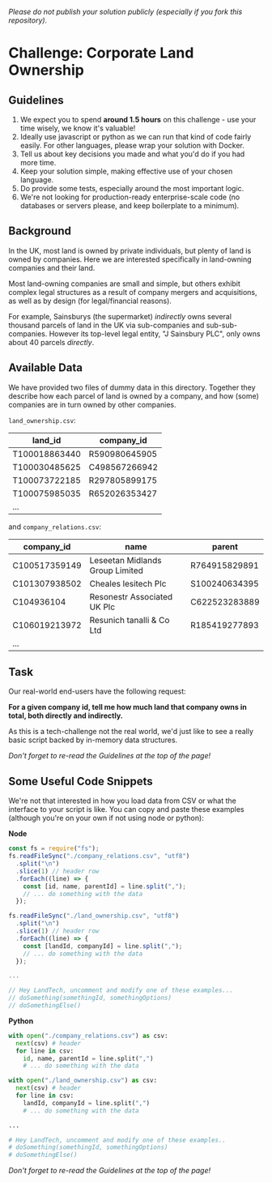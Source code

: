 _Please do not publish your solution publicly (especially if you fork this repository)._

# Challenge: Corporate Land Ownership

## Guidelines

1. We expect you to spend **around 1.5 hours** on this challenge - use your time wisely, we know it's valuable!
2. Ideally use javascript or python as we can run that kind of code fairly easily. For other languages, please wrap your solution with Docker.
3. Tell us about key decisions you made and what you'd do if you had more time.
4. Keep your solution simple, making effective use of your chosen language.
5. Do provide some tests, especially around the most important logic.
6. We're not looking for production-ready enterprise-scale code (no databases or servers please, and keep boilerplate to a minimum).

## Background

In the UK, most land is owned by private individuals, but plenty of land is owned by companies. Here we are
interested specifically in land-owning companies and their land.

Most land-owning companies are small and simple, but others exhibit complex legal structures as a result of
company mergers and acquisitions, as well as by design (for legal/financial reasons).

For example, Sainsburys (the supermarket) _indirectly_ owns several thousand parcels of land in the UK via
sub-companies and sub-sub-companies. However its top-level legal entity, "J Sainsbury PLC", only owns about 40
parcels _directly_.

## Available Data

We have provided two files of dummy data in this directory. Together they describe how each parcel of
land is owned by a company, and how (some) companies are in turn owned by other companies.

`land_ownership.csv`:

| land_id       | company_id    |
| ------------- | ------------- |
| T100018863440 | R590980645905 |
| T100030485625 | C498567266942 |
| T100073722185 | R297805899175 |
| T100075985035 | R652026353427 |
| ...           |               |

and `company_relations.csv`:

| company_id    | name                            | parent        |
| ------------- | ------------------------------- | ------------- |
| C100517359149 | Leseetan Midlands Group Limited | R764915829891 |
| C101307938502 | Cheales lesitech Plc            | S100240634395 |
| C104936104    | Resonestr Associated UK Plc     | C622523283889 |
| C106019213972 | Resunich tanalli & Co Ltd       | R185419277893 |
| ...           |                                 |               |

## Task

Our real-world end-users have the following request:

**For a given company id, tell me how much land that company owns in total, both directly and indirectly.**

As this is a tech-challenge not the real world, we'd just like to see a really basic script backed by
in-memory data structures.

_Don't forget to re-read the Guidelines at the top of the page!_

## Some Useful Code Snippets

We're not that interested in how you load data from CSV or what the interface to your script is like. You can copy and paste these examples (although you're on your own if not using node or python):

**Node**

```javascript
const fs = require("fs");
fs.readFileSync("./company_relations.csv", "utf8")
  .split("\n")
  .slice(1) // header row
  .forEach((line) => {
    const [id, name, parentId] = line.split(",");
    // ... do something with the data
  });

fs.readFileSync("./land_ownership.csv", "utf8")
  .split("\n")
  .slice(1) // header row
  .forEach((line) => {
    const [landId, companyId] = line.split(",");
    // ... do something with the data
  });

...

// Hey LandTech, uncomment and modify one of these examples...
// doSomething(somethingId, somethingOptions)
// doSomethingElse()
```

**Python**

```python
with open("./company_relations.csv") as csv:
  next(csv) # header
  for line in csv:
    id, name, parentId = line.split(",")
    # ... do something with the data

with open("./land_ownership.csv") as csv:
  next(csv) # header
  for line in csv:
    landId, companyId = line.split(",")
    # ... do something with the data

...

# Hey LandTech, uncomment and modify one of these examples..
# doSomething(somethingId, somethingOptions)
# doSomethingElse()
```

_Don't forget to re-read the Guidelines at the top of the page!_
